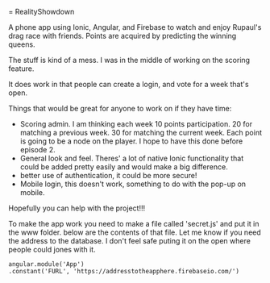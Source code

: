 = RealityShowdown

A phone app using Ionic, Angular, and Firebase to watch and enjoy Rupaul's drag race with friends. Points are acquired by predicting the winning queens.

The stuff is kind of a mess. I was in the middle of working on the scoring feature.

It does work in that people can create a login, and vote for a week that's open.

Things that would be great for anyone to work on if they have time:



* Scoring admin. I am thinking each week 10 points participation. 20 for matching a previous week. 30 for matching the current week. Each point is going to be a node on the player. I hope to have this done before episode 2.
* General look and feel. Theres' a lot of native Ionic functionality that could be added pretty easily and would make a big difference.
* better use of authentication, it could be more secure!
* Mobile login, this doesn't work, something to do with the pop-up on mobile. 

Hopefully you can help with the project!!!

To make the app work you need to make a file called 'secret.js' and put it in the www folder. below are the contents of that file. Let me know if you need the address to the database. I don't feel safe puting it on the open where people could jones with it. 
```
angular.module('App')
.constant('FURL', 'https://addresstotheapphere.firebaseio.com/')
```